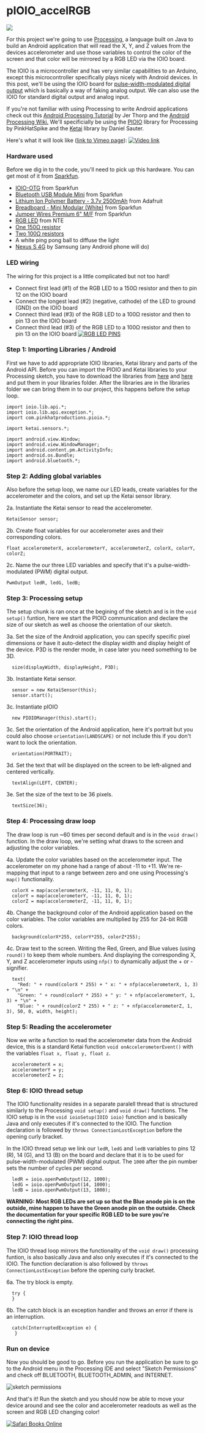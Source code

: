 pIOIO_accelRGB
==============

<img src="http://imgur.com/l81OXXe.jpg" />

For this project we're going to use <a href="http://processing.org/">Processing</a>, a language built on Java to build an Android application that will read the X, Y, and Z values from the devices accelerometer and use those variables to control the color of the screen and that color will be mirrored by a RGB LED via the IOIO board. 

The IOIO is a microcontroller and has very similar capabilities to an Arduino, except this microcontroller specifically plays nicely with Android devices. In this post, we'll be using the IOIO board for <a href="https://github.com/ytai/ioio/wiki/PWM-Output">pulse-width-modulated digital output</a> which is basically a way of faking analog output. We can also use the IOIO for standard digital output and analog input.

If you're not familiar with using Processing to write Android applications check out this <a href="http://processing.org/tutorials/android/">Android Processing Tutorial</a> by Jer Thorp and the <a href="http://wiki.processing.org/w/Android">Android Processing Wiki.</a> We'll specificially be using the <a href="https://github.com/PinkHatSpike/pioio">PIOIO</a> library for Processing by PinkHatSpike and the <a href="https://code.google.com/p/ketai/">Ketai</a> library by Daniel Sauter.

Here's what it will look like (<a href="https://vimeo.com/88788316">link to Vimeo page</a>):
<a href="https://vimeo.com/88788316"><img src="http://imgur.com/6fU2TuC.jpg" title="Video link" /></a>

### Hardware used
Before we dig in to the code, you'll need to pick up this hardware. You can get most of it from <a href="https://www.sparkfun.com/">Sparkfun</a>.
  * <a href="https://www.sparkfun.com/products/11343">IOIO-OTG</a> from Sparkfun
  * <a href="https://www.sparkfun.com/products/9434">Bluetooth USB Module Mini</a> from Sparkfun
  * <a href="http://www.adafruit.com/products/328">Lithium Ion Polymer Battery - 3.7v 2500mAh</a> from Adafruit
  * <a href="https://www.sparkfun.com/products/12043">Breadboard - Mini Modular (White)</a> from Sparkfun
  * <a href="https://www.sparkfun.com/products/9140">Jumper Wires Premium 6" M/F</a> from Sparkfun
  * <a href="http://www.nteinc.com/specs/30100to30199/pdf/nte30115.pdf">RGB LED</a> from NTE
  * <a href="http://www.makershed.com/Make_1_4_Watt_Resistor_Kit_365pc_p/mkee4.htm">One 150Ω resistor</a>
  * <a href="http://www.makershed.com/Make_1_4_Watt_Resistor_Kit_365pc_p/mkee4.htm">Two 100Ω resistors</a>
  * A white ping pong ball to diffuse the light
  * <a href="http://www.amazon.com/Samsung-Nexus-Android-Phone-Sprint/dp/B0050DDVUI">Nexus S 4G</a> by Samsung (any Android phone will do)

### LED wiring
The wiring for this project is a little complicated but not too hard!
  * Connect first lead (#1) of the RGB LED to a 150Ω resistor and then to pin 12 on the IOIO board
  * Connect the longest lead (#2) (negative, cathode) of the LED to ground (GND) on the IOIO board
  * Connect third lead (#3) of the RGB LED to a 100Ω resistor and then to pin 13 on the IOIO board
  * Connect third lead (#3) of the RGB LED to a 100Ω resistor and then to pin 13 on the IOIO board
<a href="http://imgur.com/qWdZKr2"><img src="http://i.imgur.com/qWdZKr2.jpg" title="RGB LED PINS" /></a>

### Step 1: Importing Libraries / Android
First we have to add appropriate IOIO libraries, Ketai library and parts of the Android API. Before you can import the PIOIO and Ketai libraries to your Processing sketch, you have to download the libraries from <a href="https://github.com/PinkHatSpike/pioio">here</a> and <a href="https://code.google.com/p/ketai/">here</a> and put them in your libraries folder. After the libraries are in the libraries folder we can bring them in to our project, this happens before the setup loop.
```
import ioio.lib.api.*;
import ioio.lib.api.exception.*;
import com.pinkhatproductions.pioio.*;

import ketai.sensors.*;

import android.view.Window;
import android.view.WindowManager;
import android.content.pm.ActivityInfo;
import android.os.Bundle;
import android.bluetooth.*;
```

### Step 2: Adding global variables
Also before the setup loop, we name our LED leads, create variables for the accelerometer and the colors, and set up the Ketai sensor library.

2a. Instantiate the Ketai sensor to read the accelerometer.
```
KetaiSensor sensor;
```
2b. Create float variables for our accelerometer axes and their corresponding colors.
```
float accelerometerX, accelerometerY, accelerometerZ, colorX, colorY, colorZ;
```
2c. Name the our three LED variables and specify that it's a pulse-width-modulated (PWM) digital output.
```
PwmOutput ledR, ledG, ledB; 
```

### Step 3: Processing setup
The setup chunk is ran once at the begining of the sketch and is in the `void setup()` funtion, here we start the PIOIO communication and declare the size of our sketch as well as choose the orientation of our sketch.

3a. Set the size of the Android application, you can specify specific pixel dimensions or have it auto-detect the display width and display height of the device. P3D is the render mode, in case later you need something to be 3D.
```
  size(displayWidth, displayHeight, P3D);
```
3b. Instantiate Ketai sensor.
```
  sensor = new KetaiSensor(this);
  sensor.start();
```
3c. Instantiate pIOIO
```
  new PIOIOManager(this).start();
```
3c. Set the orientation of the Android application, here it's portrait but you could also choose `orientation(LANDSCAPE)` or not include this if you don't want to lock the orientation.
```
  orientation(PORTRAIT);
```
3d. Set the text that will be displayed on the screen to be left-aligned and centered vertically.
```
  textAlign(LEFT, CENTER);
```
3e. Set the size of the text to be 36 pixels.
```
  textSize(36);
```

### Step 4: Processing draw loop
The draw loop is run ~60 times per second default and is in the `void draw()` function. In the draw loop, we're setting what draws to the screen and adjusting the color variables.

4a. Update the color variables based on the accelerometer input. The accelerometer on my phone had a range of about -11 to +11. We're re-mapping that input to a range between zero and one using Processing's `map()` functionality.
```
  colorX = map(accelerometerX, -11, 11, 0, 1);
  colorY = map(accelerometerY, -11, 11, 0, 1);
  colorZ = map(accelerometerZ, -11, 11, 0, 1);
```
4b. Change the background color of the Android application based on the color variables. The color variables are multiplied by 255 for 24-bit RGB colors.
```
  background(colorX*255, colorY*255, colorZ*255);
```
4c. Draw text to the screen. Writing the Red, Green, and Blue values (using `round()` to keep them whole numbers. And displaying the corresponding X, Y, and Z accelerometer inputs using `nfp()` to dynamically adjust the + or - signifier.
```
  text(
    "Red: " + round(colorX * 255) + " x: " + nfp(accelerometerX, 1, 3) + "\n" +
    "Green: " + round(colorY * 255) + " y: " + nfp(accelerometerY, 1, 3) + "\n" +
    "Blue: " + round(colorZ * 255) + " z: " + nfp(accelerometerZ, 1, 3), 50, 0, width, height);
```

### Step 5: Reading the accelerometer
Now we write a function to read the accelerometer data from the Android device, this is a standard Ketai function `void onAccelerometerEvent()` with the variables `float x, float y, float z`.

```
  accelerometerX = x;
  accelerometerY = y;
  accelerometerZ = z;
```

### Step 6: IOIO thread setup
The IOIO functionality resides in a separate paralell thread that is structured similarly to the Processing `void setup()` and `void draw()` functions. The IOIO setup is in the `void ioioSetup(IOIO ioio)` function and is basically Java and only executes if it's connected to the IOIO. The function declaration is followed by `throws ConnectionLostException` before the opening curly bracket.

In the IOIO thread setup we link our `ledR`, `ledG` and `ledB` variables to pins 12 (R), 14 (G), and 13 (B) on the board and declare that it is to be used for pulse-width-modulated (PWM) digital output. The `1000` after the pin number sets the number of cycles per second.

```
  ledR = ioio.openPwmOutput(12, 1000);
  ledG = ioio.openPwmOutput(14, 1000);
  ledB = ioio.openPwmOutput(13, 1000);
```
**WARNING: Most RGB LEDs are set up so that the Blue anode pin is on the outside, mine happen to have the Green anode pin on the outside. Check the documentation for your specific RGB LED to be sure you're connecting the right pins.**

### Step 7: IOIO thread loop
The IOIO thread loop mirrors the functionality of the `void draw()` processing funtion, is also basically Java and also only executes if it's connected to the IOIO. The function declaration is also followed by `throws ConnectionLostException` before the opening curly bracket.

6a. The try block is empty.
```
  try {
  }
```
6b. The catch block is an exception handler and throws an error if there is an interruption.
```
  catch(InterruptedException e) {
   }
```
### Run on device
Now you should be good to go. Before you run the application be sure to go to the Android menu in the Processing IDE and select "Sketch Permissions" and check off BLUETOOTH, BLUETOOTH_ADMIN, and INTERNET.

<img src="http://i.imgur.com/5WoRRN9.png" title="sketch permissions" />

And that's it! Run the sketch and you should now be able to move your device around and see the color and accelerometer readouts as well as the screen and RGB LED changing color! 

<a href="http://blog.safaribooksonline.com/"><img src="http://i.imgur.com/Br3caNj.jpg" title="Safari Books Online" /></a>
